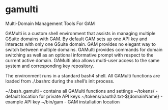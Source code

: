 # gamulti
Multi-Domain Management Tools For GAM

GAMulti is a custom shell environment that assists in managing multiple GSuite domains with GAM.  By default GAM sets up one API key and interacts with only one GSuite domain.  GAM provides no elegant way to switch between multiple domains.  GAMulti provides commands for domain switching as well as an optional informative prompt with respect to the current active domain.  GAMulti also allows multi-user access to the same system and corresponding key repository.

The environment runs in a standard bash4 shell.  All GAMulti functions are loaded from ./.bashrc during the shell’s init process.

~/.bash_gamulti - contains all GAMulti functions and settings
~/tokens/ - default location for private API keys 
~/tokens/oauth2.txt-${domainName} - example API key
~/bin/gam - GAM installation location
